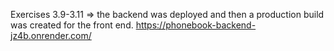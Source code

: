 Exercises 3.9-3.11 => the backend was deployed and then a production build was created for the front end. 
https://phonebook-backend-jz4b.onrender.com/
